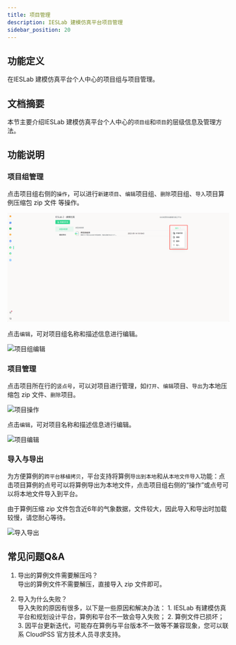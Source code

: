 ```yaml
---
title: 项目管理
description: IESLab 建模仿真平台项目管理
sidebar_position: 20
---
```


## 功能定义

在IESLab 建模仿真平台个人中心的项目组与项目管理。

## 文档摘要

本节主要介绍IESLab 建模仿真平台个人中心的`项目组`和`项目`的层级信息及管理方法。

## 功能说明

### 项目组管理

点击项目组右侧的`操作`，可以进行`新建项目`、`编辑`项目组、`删除`项目组、`导入`项目算例压缩包 zip 文件 等操作。

![项目组操作](./pmmore.png "项目组操作")

点击`编辑`，可对项目组名称和描述信息进行编辑。

![项目组编辑](./pmedit.png.png "项目组编辑")

### 项目管理

点击项目所在行的`竖点号`，可以对项目进行管理，如`打开`、`编辑`项目、`导出`为本地压缩包 zip 文件、`删除`项目。

![项目操作](./pmmore.png.png "项目操作")

点击`编辑`，可对项目名称和描述信息进行编辑。

![项目编辑](./edit.png.png "项目编辑")

### 导入与导出

为方便算例的`跨平台移植拷贝`，平台支持将算例`导出到本地`和从`本地文件导入`功能：点击项目算例的点号可以将算例导出为本地文件，点击项目组右侧的“操作”或点号可以将本地文件导入到平台。

由于算例压缩 zip 文件包含近6年的气象数据，文件较大，因此导入和导出时加载较慢，请您耐心等待。

![导入导出](./import.png.png "导入导出")

## 常见问题Q&A

1. 导出的算例文件需要解压吗？  
   导出的算例文件不需要解压，直接导入 zip 文件即可。

2. 导入为什么失败？  
   导入失败的原因有很多，以下是一些原因和解决办法： 1. IESLab 有建模仿真平台和规划设计平台，算例和平台不一致会导入失败； 2. 算例文件已损坏；3. 因平台更新迭代，可能存在算例与平台版本不一致等不兼容现象，您可以联系 CloudPSS 官方技术人员寻求支持。